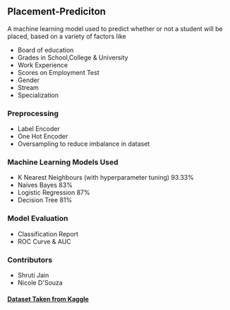 ## Placement-Prediciton
A machine learning model used to predict whether or not a student will be placed, based on a variety of factors like
- Board of education
- Grades in School,College & University
- Work Experience
- Scores on Employment Test
- Gender
- Stream
- Specialization
### Preprocessing ###
- Label Encoder
- One Hot Encoder
- Oversampling to reduce imbalance in dataset
### Machine Learning Models Used ###
- K Nearest Neighbours (with hyperparameter tuning) 93.33%
- Naives Bayes 83%
- Logistic Regression 87%
- Decision Tree 81%
### Model Evaluation ###
- Classification Report
- ROC Curve & AUC


### Contributors ###
- Shruti Jain
- Nicole D'Souza


#### [Dataset Taken from Kaggle](https://www.kaggle.com/benroshan/factors-affecting-campus-placement)
